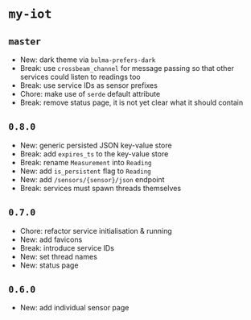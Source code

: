 # `my-iot`

## `master`

- New: dark theme via `bulma-prefers-dark`
- Break: use `crossbeam_channel` for message passing so that other services could listen to readings too
- Break: use service IDs as sensor prefixes
- Chore: make use of `serde` default attribute
- Break: remove status page, it is not yet clear what it should contain

## `0.8.0`

- New: generic persisted JSON key-value store
- Break: add `expires_ts` to the key-value store
- Break: rename `Measurement` into `Reading`
- New: add `is_persistent` flag to `Reading`
- New: add `/sensors/{sensor}/json` endpoint
- Break: services must spawn threads themselves

## `0.7.0`

- Chore: refactor service initialisation & running
- New: add favicons
- Break: introduce service IDs
- New: set thread names
- New: status page

## `0.6.0`

- New: add individual sensor page

